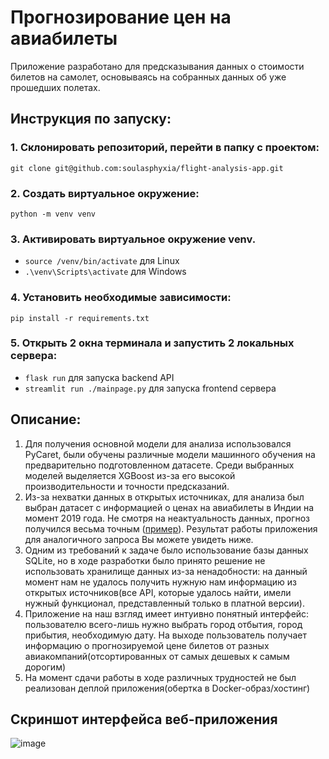 # Прогнозирование цен на авиабилеты
Приложение разработано для предсказывания данных о стоимости билетов на самолет, основываясь на собранных данных об уже прошедших полетах.

## Инструкция по запуску:
### 1. Склонировать репозиторий, перейти в папку с проектом:
`git clone git@github.com:soulasphyxia/flight-analysis-app.git`
### 2. Создать виртуальное окружение:
`python -m venv venv`
### 3. Активировать виртуальное окружение venv.
* `source /venv/bin/activate` для Linux
* `.\venv\Scripts\activate` для Windows

### 4. Установить необходимые зависимости:
`pip install -r requirements.txt`
### 5. Открыть 2 окна терминала и запустить 2 локальных сервера:
* `flask run` для запуска backend API
* `streamlit run ./mainpage.py` для запуска frontend сервера


## Описание:
1. Для получения основной модели для анализа использовался PyCaret, были обучены различные модели машинного обучения на предварительно подготовленном датасете. Среди выбранных моделей выделяется XGBoost из-за его высокой производительности и точности предсказаний.
2. Из-за нехватки данных в открытых источниках, для анализа был выбран датасет с информацией о ценах на авиабилеты в Индии на момент 2019 года. Не смотря на неактуальность данных, прогноз получился весьма точным ([пример](https://www.makemytrip.com/flight/search?itinerary=BLR-DEL-14/03/2024&tripType=O&paxType=A-1_C-0_I-0&intl=false&cabinClass=E&ccde=IN&lang=eng)). Результат работы приложения для аналогичного запроса Вы можете увидеть ниже.
3. Одним из требований к задаче было использование базы данных SQLite, но в ходе разработки было принято решение не использовать хранилище данных из-за ненадобности: на данный момент нам не удалось получить нужную нам информацию из открытых источников(все API, которые удалось найти, имели нужный функционал, представленный только в платной версии).
4. Приложение на наш взгляд имеет интуивно понятный интерфейс: пользователю всего-лишь нужно выбрать город отбытия, город прибытия, необходимую дату. На выходе пользователь получает информацию о прогнозируемой цене билетов от разных авиакомпаний(отсортированных от самых дешевых к самым дорогим)
5. На момент сдачи работы в ходе различных трудностей не был реализован деплой приложения(обертка в Docker-образ/хостинг)

## Скриншот интерфейса веб-приложения
![image](https://github.com/soulasphyxia/flight-analysis-app/assets/98162330/e10642fb-c72f-47fc-a2e9-4289e16b9c10)
